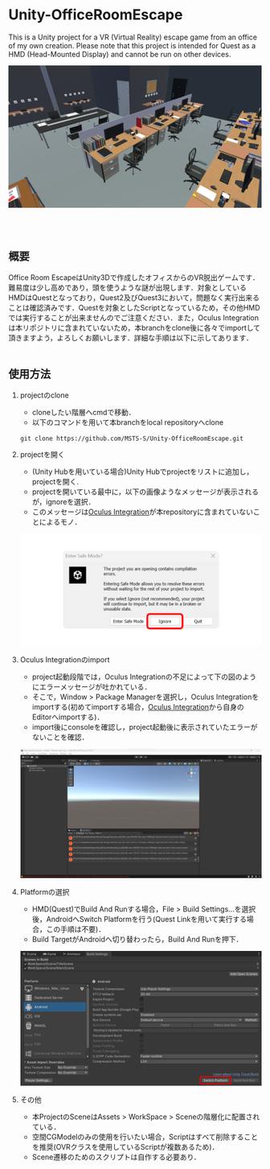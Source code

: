 # Unity-OfficeRoomEscape
This is a Unity project for a VR (Virtual Reality) escape game from an office of my own creation. Please note that this project is intended for Quest as a HMD  (Head-Mounted Display) and cannot be run on other devices.

<p align="center">
  <img src="Document/thumbnail.png" alt="projectのサムネイル画像"/>
</p>
<br><br>



## 概要
Office Room EscapeはUnity3Dで作成したオフィスからのVR脱出ゲームです．難易度は少し高めであり，頭を使うような謎が出現します．対象としているHMDはQuestとなっており，Quest2及びQuest3において，問題なく実行出来ることは確認済みです．Questを対象としたScriptとなっているため，その他HMDでは実行することが出来ませんのでご注意ください．また，Oculus Integrationは本リポジトリに含まれていないため，本branchをclone後に各々でimportして頂きますよう，よろしくお願いします．詳細な手順は以下に示してあります．
<br><br>



## 使用方法
1. projectのclone
    - cloneしたい階層へcmdで移動．
    - 以下のコマンドを用いて本branchをlocal repositoryへclone
    
    ```
    git clone https://github.com/MSTS-S/Unity-OfficeRoomEscape.git
    ```

2. projectを開く
    - (Unity Hubを用いている場合)Unity Hubでprojectをリストに追加し，projectを開く.
    - projectを開いている最中に，以下の画像ようなメッセージが表示されるが，ignoreを選択．
    - このメッセージは[Oculus Integration](https://assetstore.unity.com/packages/tools/integration/oculus-integration-deprecated-82022)が本repositoryに含まれていないことによるモノ．

    <p align="center">
        <img src="Document/openUnity.png" alt="projectを開いている最中のメッセージ"/>
    </p>

3. Oculus Integrationのimport
    - project起動段階では，Oculus Integrationの不足によって下の図のようにエラーメッセージが吐かれている．
    - そこで，Window > Package Managerを選択し，Oculus Integrationをimportする(初めてimportする場合，[Oculus Integration](https://assetstore.unity.com/packages/tools/integration/oculus-integration-deprecated-82022)から自身のEditorへimportする)．
    - import後にconsoleを確認し，project起動後に表示されていたエラーがないことを確認．

    <p align="center">
        <img src="Document/consoleError.png" alt="projectをopen後のエラー"/>
    </p>

4. Platformの選択
    - HMD(Quest)でBuild And Runする場合，File > Build Settings...を選択後，AndroidへSwitch Platformを行う(Quest Linkを用いて実行する場合，この手順は不要)．
    - Build TargetがAndroidへ切り替わったら，Build And Runを押下．

    <p align="center">
        <img src="Document/buildSettings.png" alt="Build Setting画面"/>
    </p>

5. その他
    - 本ProjectのSceneはAssets > WorkSpace > Sceneの階層化に配置されている．
    - 空間CGModelのみの使用を行いたい場合，Scriptはすべて削除することを推奨(OVRクラスを使用しているScriptが複数あるため)．
    - Scene遷移のためのスクリプトは自作する必要あり．
<br><br>



